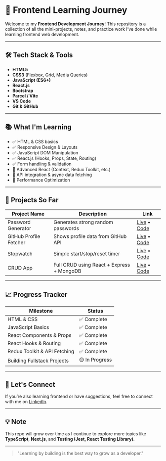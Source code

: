 # 🚀 Frontend Learning Journey

Welcome to my **Frontend Development Journey**! This repository is a collection of all the mini-projects, notes, and practice work I’ve done while learning frontend web development.

---

## 🛠️ Tech Stack & Tools

- **HTML5**
- **CSS3** (Flexbox, Grid, Media Queries)
- **JavaScript (ES6+)**
- **React.js**
- **Bootstrap**
- **Parcel / Vite**
- **VS Code**
- **Git & GitHub**

---

## 📚 What I'm Learning

- ✅ HTML & CSS basics  
- ✅ Responsive Design & Layouts  
- ✅ JavaScript DOM Manipulation  
- ✅ React.js (Hooks, Props, State, Routing)  
- ✅ Form handling & validation  
- 🚧 Advanced React (Context, Redux Toolkit, etc.)  
- 🚧 API integration & async data fetching  
- 🚧 Performance Optimization

---

## 📁 Projects So Far

| Project Name            | Description                                 | Link                           |
|------------------------|---------------------------------------------|--------------------------------|
| Password Generator     | Generates strong random passwords            | [Live](#) • [Code](#)         |
| GitHub Profile Fetcher | Shows profile data from GitHub API          | [Live](#) • [Code](#)         |
| Stopwatch              | Simple start/stop/reset timer               | [Live](https://lovely-squirrel-db3e5c.netlify.app/) • [Code](#) |
| CRUD App               | Full CRUD using React + Express + MongoDB   | [Live](#) • [Code](#)         |

---

## 📈 Progress Tracker

| Milestone                     |   Status        |
|-------------------------------|-----------------|
| HTML & CSS                    | ✅ Complete    |
| JavaScript Basics             | ✅ Complete    |
| React Components & Props      | ✅ Complete    |
| React Hooks & Routing         | ✅ Complete    |
| Redux Toolkit & API Fetching  | ✅ Complete    |
| Building Fullstack Projects   | 🟡 In Progress |

---

## 🤝 Let's Connect

If you’re also learning frontend or have suggestions, feel free to connect with me on [LinkedIn](https://www.linkedin.com/in/abhay-pratap-123/).

---

## 💡 Note

This repo will grow over time as I continue to explore more topics like **TypeScript**, **Next.js**, and **Testing (Jest, React Testing Library)**.

---

> "Learning by building is the best way to grow as a developer."

